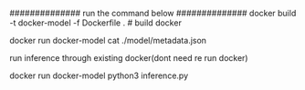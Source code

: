 ############## run the command below ##############
docker build -t docker-model -f Dockerfile .  # build docker

docker run docker-model cat ./model/metadata.json   

run inference through existing docker(dont need re run docker)

docker run docker-model python3 inference.py